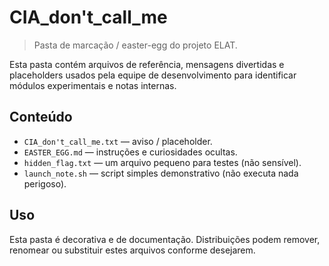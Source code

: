 # CIA_don't_call_me

> Pasta de marcação / easter-egg do projeto ELAT.

Esta pasta contém arquivos de referência, mensagens divertidas e
placeholders usados pela equipe de desenvolvimento para identificar
módulos experimentais e notas internas.

## Conteúdo
- `CIA_don't_call_me.txt` — aviso / placeholder.
- `EASTER_EGG.md` — instruções e curiosidades ocultas.
- `hidden_flag.txt` — um arquivo pequeno para testes (não sensível).
- `launch_note.sh` — script simples demonstrativo (não executa nada perigoso).

## Uso
Esta pasta é decorativa e de documentação. Distribuições podem
remover, renomear ou substituir estes arquivos conforme desejarem.
